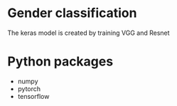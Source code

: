 # Gender classification 

The keras model is created by training VGG and Resnet

# Python packages

- numpy
- pytorch
- tensorflow
